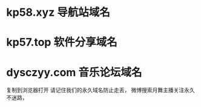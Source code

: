 # kp58.xyz   导航站域名
# kp57.top  软件分享域名
# dysczyy.com  音乐论坛域名
复制到浏览器打开
请记住我们的永久域名防止走丢，
微博搜索月舞主播关注永久不迷路，
